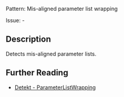 Pattern: Mis-aligned parameter list wrapping

Issue: -

## Description

Detects mis-aligned parameter lists.

## Further Reading

* [Detekt - ParameterListWrapping](https://detekt.dev/docs/rules/formatting/#parameterlistwrapping)